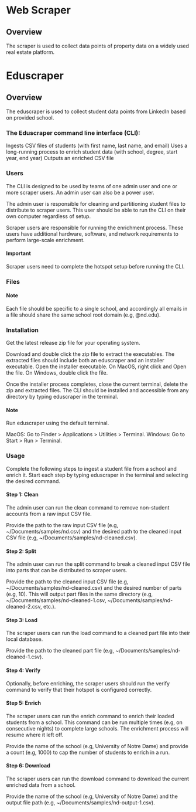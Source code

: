 # Web Scraper

## Overview
The scraper is used to collect data points of property data on a widely used real estate platform.

# Eduscraper

## Overview
The eduscraper is used to collect student data points from LinkedIn based on provided school.

### The Eduscraper command line interface (CLI):

Ingests CSV files of students (with first name, last name, and email)
Uses a long-running process to enrich student data (with school, degree, start year, end year)
Outputs an enriched CSV file

### Users

The CLI is designed to be used by teams of one admin user and one or more scraper users. An admin user can also be a power user.

The admin user is responsible for cleaning and partitioning student files to distribute to scraper users. This user should be able to run the CLI on their own computer regardless of setup.

Scraper users are responsible for running the enrichment process. These users have additional hardware, software, and network requirements to perform large-scale enrichment.

#### Important
Scraper users need to complete the hotspot setup before running the CLI.

### Files

#### Note
Each file should be specific to a single school, and accordingly all emails in a file should share the same school root domain (e.g, @nd.edu).

### Installation
Get the latest release zip file for your operating system.

Download and double click the zip file to extract the executables. The extracted files should include both an eduscraper and an installer executable. Open the installer executable. On MacOS, right click and Open the file. On Windows, double click the file.

Once the installer process completes, close the current terminal, delete the zip and extracted files. The CLI should be installed and accessible from any directory by typing eduscraper in the terminal.

#### Note
Run eduscraper using the default terminal.

MacOS: Go to Finder > Applications > Utilities > Terminal.
Windows: Go to Start > Run > Terminal.

### Usage

Complete the following steps to ingest a student file from a school and enrich it. Start each step by typing eduscraper in the terminal and selecting the desired command.

#### Step 1: Clean

The admin user can run the clean command to remove non-student accounts from a raw input CSV file.

Provide the path to the raw input CSV file (e.g, ~/Documents/samples/nd.csv) and the desired path to the cleaned input CSV file (e.g, ~/Documents/samples/nd-cleaned.csv).

#### Step 2: Split

The admin user can run the split command to break a cleaned input CSV file into parts that can be distributed to scraper users.

Provide the path to the cleaned input CSV file (e.g, ~/Documents/samples/nd-cleaned.csv) and the desired number of parts (e.g, 10). This will output part files in the same directory (e.g, ~/Documents/samples/nd-cleaned-1.csv, ~/Documents/samples/nd-cleaned-2.csv, etc.).

#### Step 3: Load

The scraper users can run the load command to a cleaned part file into their local database.

Provide the path to the cleaned part file (e.g, ~/Documents/samples/nd-cleaned-1.csv).

#### Step 4: Verify

Optionally, before enriching, the scraper users should run the verify command to verify that their hotspot is configured correctly.

#### Step 5: Enrich

The scraper users can run the enrich command to enrich their loaded students from a school. This command can be run multiple times (e.g, on consecutive nights) to complete large schools. The enrichment process will resume where it left off.

Provide the name of the school (e.g, University of Notre Dame) and provide a count (e.g, 1000) to cap the number of students to enrich in a run.

#### Step 6: Download

The scraper users can run the download command to download the current enriched data from a school.

Provide the name of the school (e.g, University of Notre Dame) and the output file path (e.g, ~/Documents/samples/nd-output-1.csv).
